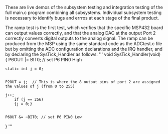 These are live demos of the subsystem testing and integration testing of the full main.c program combining all subsystems. Individual subsystem testing is necessary to identify bugs and errros at each stage of the final product.

The ramp test is the first test, which verifies that the specific MSP432 board can output values correctly, and that the analog DAC at the output Port 2 correctly converts digital outputs to the analog signal. The ramp can be produced from the MSP using the same standard code as the ADCtest.c file but by omitting the ADC configuration declarations and the IRQ handler, and by declaring the SysTick_Handler as follows:
'''
void SysTick_Handler(void)
{
    P6OUT |= BIT0; // set P6 PIN0 High

    static int j = 0;


    P2OUT = j;  // This is where the 8 output pins of port 2 are assigned the values of j (from 0 to 255)

    j++;
        if (j == 256)
        {j = 0;}


    P6OUT &= ~BIT0; // set P6 PIN0 Low


}
'''

